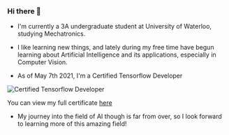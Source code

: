 ### Hi there 👋

* I'm currently a 3A undergraduate student at University of Waterloo, studying Mechatronics.

* I like learning new things, and lately during my free time have begun learning about Artificial Intelligence and its applications, especially in Computer Vision.

* As of May 7th 2021, I'm a Certified Tensorflow Developer

![Certified Tensorflow Developer](https://api.accredible.com/v1/frontend/credential_website_embed_image/badge/32314265)

You can view my full certificate [here](https://www.credential.net/48d9d66b-fa7c-4a3b-a2a0-ad3bb2c76953)

* My journey into the field of AI though is far from over, so I look forward to learning more of this amazing field!
<!--
**AddeshB/AddeshB** is a ✨ _special_ ✨ repository because its `README.md` (this file) appears on your GitHub profile.

